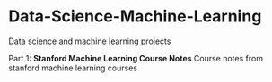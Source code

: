 # Data-Science-Machine-Learning
Data science and machine learning projects

Part 1: **Stanford Machine Learning Course Notes**
Course notes from stanford machine learning courses
